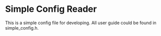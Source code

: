 # Simple Config Reader
This is a simple config file for developing.
All user guide could be found in simple_config.h.
